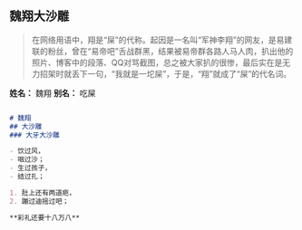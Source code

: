 ## 魏翔大沙雕

> 在网络用语中，翔是“屎”的代称。起因是一名叫“军神李翔”的网友，是易建联的粉丝，曾在“易帝吧”舌战群黑，结果被易帝群各路人马人肉，扒出他的照片、博客中的段落、QQ对骂截图，总之被大家扒的很惨，最后实在是无力招架时就丢下一句，“我就是一坨屎”，于是，“翔”就成了“屎”的代名词。

**姓名：** 魏翔
**别名：** 吃屎
 

```markdown

# 魏翔
## 大沙雕
### 大牙大沙雕

- 饮过风，
- 咽过沙；
- 生过孩子，
- 结过扎；

1. 肚上还有两道疤，
2. 蹦过迪摇过吧；

**彩礼还要十八万八**

```

